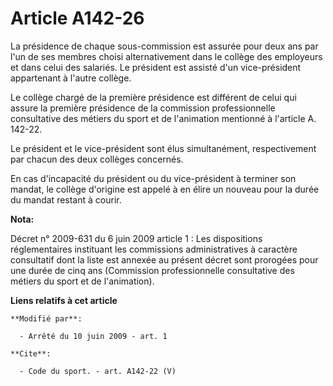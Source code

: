 # Article A142-26

La présidence de chaque sous-commission est assurée pour deux ans par l'un de ses membres choisi alternativement dans le
collège des employeurs et dans celui des salariés. Le président est assisté d'un vice-président appartenant à l'autre
collège. 

Le collège chargé de la première présidence est différent de celui qui assure la première présidence de la commission
professionnelle consultative des métiers du sport et de l'animation mentionné à l'article A. 142-22.

Le président et le vice-président sont élus simultanément, respectivement par chacun des deux collèges concernés. 

En cas d'incapacité du président ou du vice-président à terminer son mandat, le collège d'origine est appelé à en élire un
nouveau pour la durée du mandat restant à courir.

**Nota:**

Décret n° 2009-631 du 6 juin 2009 article 1 : Les dispositions réglementaires instituant les commissions administratives à
caractère consultatif dont la liste est annexée au présent décret sont prorogées pour une durée de cinq ans (Commission
professionnelle consultative des métiers du sport et de l'animation).

**Liens relatifs à cet article**

	**Modifié par**:

	  - Arrêté du 10 juin 2009 - art. 1

	**Cite**:

	  - Code du sport. - art. A142-22 (V)
